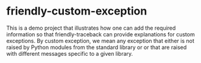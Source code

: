 # friendly-custom-exception

This is a demo project that illustrates how one can add
the required information so that friendly-traceback can
provide explanations for custom exceptions. By custom
exception, we mean any exception that either is not 
raised by Python modules from the standard library or
or that are raised with different messages specific
to a given library.
